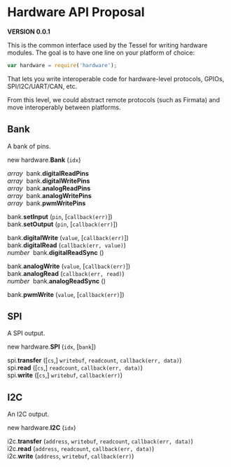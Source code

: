 # Hardware API Proposal

**VERSION 0.0.1**

This is the common interface used by the Tessel for writing hardware modules. The goal is to have one line on your platform of choice:

```js
var hardware = require('hardware');
```

That lets you write interoperable code for hardware-level protocols, GPIOs, SPI/I2C/UART/CAN, etc.

From this level, we could abstract remote protocols (such as Firmata) and move interoperably between platforms.


## Bank

A bank of pins.

new hardware.<b>Bank</b> (`idx`)  

*array<number>*&nbsp; bank.<b>digitalReadPins</b>  
*array<number>*&nbsp; bank.<b>digitalWritePins</b>  
*array<number>*&nbsp; bank.<b>analogReadPins</b>  
*array<number>*&nbsp; bank.<b>analogWritePins</b>  
*array<number>*&nbsp; bank.<b>pwmWritePins</b>  

bank.<b>setInput</b> (`pin`, [`callback(err)`])  
bank.<b>setOutput</b> (`pin`, [`callback(err)`])  

bank.<b>digitalWrite</b> (`value`, [`callback(err)`])  
bank.<b>digitalRead</b> (`callback(err, value)`)  
*number*&nbsp; bank.<b>digitalReadSync</b> ()  

bank.<b>analogWrite</b> (`value`, [`callback(err)`])  
bank.<b>analogRead</b> (`callback(err, read)`)  
*number*&nbsp; bank.<b>analogReadSync</b> ()  

bank.<b>pwmWrite</b> (`value`, [`callback(err)`])  


## SPI

A SPI output.

new hardware.<b>SPI</b> (`idx`, [`bank`])  

spi.<b>transfer</b> ([`cs`,] `writebuf`, `readcount`, `callback(err, data)`)  
spi.<b>read</b> ([`cs`,] `readcount`, `callback(err, data)`)  
spi.<b>write</b> ([`cs`,] `writebuf`, `callback(err)`)  


## I2C

An I2C output.

new hardware.<b>I2C</b> (`idx`)  

i2c.<b>transfer</b> (`address`, `writebuf`, `readcount`, `callback(err, data)`)  
i2c.<b>read</b> (`address`, `readcount`, `callback(err, data)`)  
i2c.<b>write</b> (`address`, `writebuf`, `callback(err)`)  


